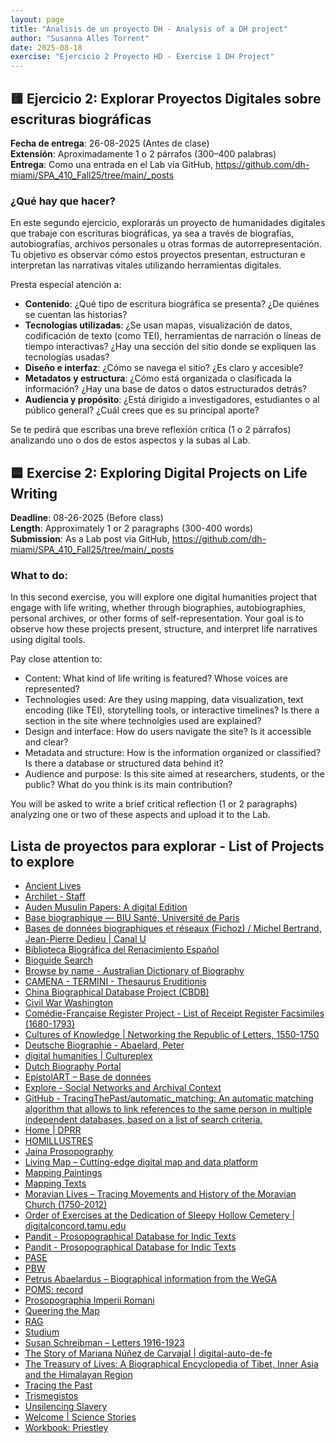 ```yaml
---
layout: page
title: "Analisis de un proyecto DH - Analysis of a DH project"
author: "Susanna Alles Torrent"
date: 2025-08-18
exercise: "Ejercicio 2 Proyecto HD - Exercise 1 DH Project"
---
```

## 🟨 Ejercicio 2: Explorar Proyectos Digitales sobre escrituras biográficas

**Fecha de entrega**: 26-08-2025 (Antes de clase)  <br/>
**Extensión**: Aproximadamente 1 o 2 párrafos (300–400 palabras)  <br/>
**Entrega**: Como una entrada en el Lab vía GitHub, <https://github.com/dh-miami/SPA_410_Fall25/tree/main/_posts>

### ¿Qué hay que hacer?

En este segundo ejercicio, explorarás un proyecto de humanidades digitales que trabaje con escrituras biográficas, ya sea a través de biografías, autobiografías, archivos personales u otras formas de autorrepresentación. Tu objetivo es observar cómo estos proyectos presentan, estructuran e interpretan las narrativas vitales utilizando herramientas digitales.

Presta especial atención a:

- **Contenido**: ¿Qué tipo de escritura biográfica se presenta? ¿De quiénes se cuentan las historias?
- **Tecnologías utilizadas**: ¿Se usan mapas, visualización de datos, codificación de texto (como TEI), herramientas de narración o líneas de tiempo interactivas? ¿Hay una sección del sitio donde se expliquen las tecnologías usadas?
- **Diseño e interfaz**: ¿Cómo se navega el sitio? ¿Es claro y accesible?
- **Metadatos y estructura**: ¿Cómo está organizada o clasificada la información? ¿Hay una base de datos o datos estructurados detrás?
- **Audiencia y propósito**: ¿Está dirigido a investigadores, estudiantes o al público general? ¿Cuál crees que es su principal aporte?

Se te pedirá que escribas una breve reflexión crítica (1 o 2 párrafos) analizando uno o dos de estos aspectos y la subas al Lab.



## 🟦 Exercise 2: Exploring Digital Projects on Life Writing

**Deadline**: 08-26-2025 (Before class)  
**Length**: Approximately 1 or 2 paragraphs (300-400 words)  
**Submission**: As a Lab post via GitHub, <https://github.com/dh-miami/SPA_410_Fall25/tree/main/_posts>

### What to do:

In this second exercise, you will explore one digital humanities project that engage with life writing, whether through biographies, autobiographies, personal archives, or other forms of self-representation. Your goal is to observe how these projects present, structure, and interpret life narratives using digital tools.

Pay close attention to:

- Content: What kind of life writing is featured? Whose voices are represented?
- Technologies used: Are they using mapping, data visualization, text encoding (like TEI), storytelling tools, or interactive timelines? Is there a section in the site where technolgies used are explained? 
- Design and interface: How do users navigate the site? Is it accessible and clear?
- Metadata and structure: How is the information organized or classified? Is there a database or structured data behind it?
- Audience and purpose: Is this site aimed at researchers, students, or the public? What do you think is its main contribution?

You will be asked to write a brief critical reflection (1 or 2 paragraphs) analyzing one or two of these aspects and upload it to the Lab.

## Lista de proyectos para explorar - List of Projects to explore
- [Ancient Lives](http://www.papyrology.ox.ac.uk/Ancient_Lives/)  
- [Archilet \- Staff](http://www.archilet.it/Staff.aspx)  
- [Auden Musulin Papers: A digital Edition](https://amp.acdh.oeaw.ac.at/index.html)  
- [Base biographique — BIU Santé, Université de Paris](https://www.biusante.parisdescartes.fr/histoire/biographies/index.php)  
- [Bases de données biographiques et réseaux (Fichoz) / Michel Bertrand, Jean-Pierre Dedieu | Canal U](https://www.canal-u.tv/chaines/universite-toulouse-jean-jaures/comprendre-les-mondes-sociaux-2014/bases-de-donnees)  
- [Biblioteca Biográfica del Renacimiento Español](http://www.uhu.es/publicaciones/?q=colecciones&code=17)  
- [Bioguide Search](https://bioguide.congress.gov/search/bio/A000002)  
- [Browse by name \- Australian Dictionary of Biography](http://adb.anu.edu.au/biographies/name/)  
- [CAMENA \- TERMINI \- Thesaurus Eruditionis](https://www2.uni-mannheim.de/mateo/camenahtdocs/camenaref_e.html)  
- [China Biographical Database Project (CBDB)](https://projects.iq.harvard.edu/cbdb)  
- [Civil War Washington](http://civilwardc.org/interpretations/)  
- [Comédie-Française Register Project \- List of Receipt Register Facsimiles (1680-1793)](https://flipbooks.cfregisters.org/)  
- [Cultures of Knowledge | Networking the Republic of Letters, 1550-1750](http://www.culturesofknowledge.org/)  
- [Deutsche Biographie \- Abaelard, Peter](https://www.deutsche-biographie.de/pnd11850004X.html?language=en#indexcontent_verkn)  
- [digital humanities | Cultureplex](https://cultureplex.ca/tag/digital-humanities/)  
- [Dutch Biography Portal](http://www.biografischportaal.nl/en/)  
- [EpistolART – Base de données](http://web.philo.ulg.ac.be/epistolart_bd/)  
- [Explore \- Social Networks and Archival Context](https://snaccooperative.org/)  
- [GitHub \- TracingThePast/automatic\_matching: An automatic matching algorithm that allows to link references to the same person in multiple independent databases, based on a list of search criteria.](https://github.com/TracingThePast/automatic_matching)  
- [Home | DPRR](https://romanrepublic.ac.uk/)  
- [HOMILLUSTRES](http://www.efrome.it/la-recherche/programmes/programmes-scientifiques-2017-2021/homillustres.html)  
- [Jaina Prosopography](https://jaina-prosopography.org/about/project)  
- [Living Map – Cutting-edge digital map and data platform](https://www.livingmap.com/)  
- [Mapping Paintings](http://www.mappingpaintings.org/)  
- [Mapping Texts](http://mappingtexts.org/)  
- [Moravian Lives – Tracing Movements and History of the Moravian Church (1750-2012)](http://moravianlives.org/)  
- [Order of Exercises at the Dedication of Sleepy Hollow Cemetery | digitalconcord.tamu.edu](https://digitalconcord.tamu.edu/content/sleepy-hollow)  
- [Pandit \- Prosopographical Database for Indic Texts](https://www.panditproject.org/)  
- [Pandit \- Prosopographical Database for Indic Texts](https://www.panditproject.org/)  
- [PASE](https://pase.ac.uk/)  
- [PBW](https://pbw2016.kdl.kcl.ac.uk/)  
- [Petrus Abaelardus – Biographical information from the WeGA](https://www.weber-gesamtausgabe.de/en/A002750.html#bs-tab-XMLPreview)  
- [POMS: record](https://www.poms.ac.uk/record/person/762/)  
- [Prosopographia Imperii Romani](https://pir.bbaw.de/#/overview)  
- [Queering the Map](https://www.queeringthemap.com/)  
- [RAG](https://rag.badw.de/en/database.html)  
- [Studium](http://studium.univ-paris1.fr/)  
- [Susan Schreibman – Letters 1916-1923](http://letters1916.maynoothuniversity.ie/learn/index.php/author/susan-schreibman/)  
- [The Story of Mariana Núñez de Carvajal | digital-auto-de-fe](https://www.autodefeinnewspain1601.com/work-sample-4-)  
- [The Treasury of Lives: A Biographical Encyclopedia of Tibet, Inner Asia and the Himalayan Region](https://treasuryoflives.org/about)  
- [Tracing the Past](https://tracingthepast.org/en/tracing-the-past/)  
- [Trismegistos](https://www.trismegistos.org/ref/index.php)  
- [Unsilencing Slavery](https://unsilencing-slavery.org%20)   
- [Welcome | Science Stories](http://www.sciencestories.io/)  
- [Workbook: Priestley](https://public.tableau.com/views/Priestley/ChartofBiography?:embed=y&:display_count=yes&:showTabs=y&:showVizHome=no)

